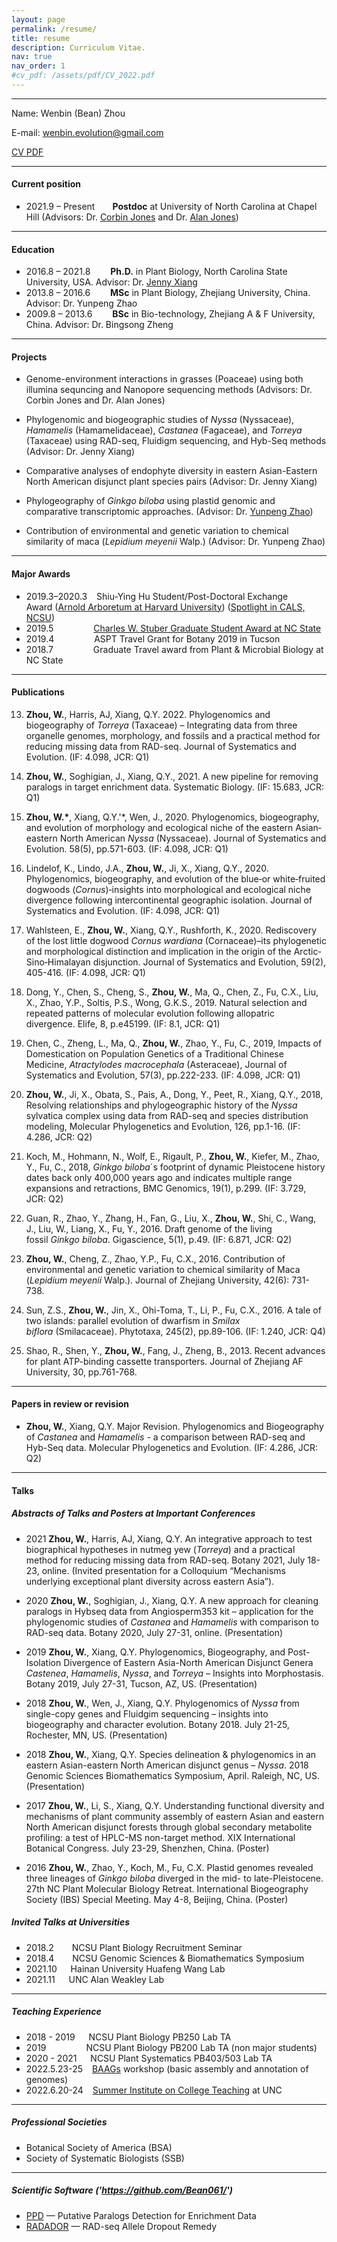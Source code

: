 ```yaml
---
layout: page
permalink: /resume/
title: resume
description: Curriculum Vitae.
nav: true
nav_order: 1
#cv_pdf: /assets/pdf/CV_2022.pdf
---
```


---
Name: Wenbin (Bean) Zhou

E-mail: wenbin.evolution@gmail.com

[CV PDF](https://bean061.github.io/assets/pdf/CV_2022.pdf)

---
#### **Current position**
- 2021.9 – Present&ensp;&ensp;&ensp;&ensp;**Postdoc** at University of North Carolina at Chapel Hill (Advisors: Dr. [Corbin Jones](https://www.med.unc.edu/genetics/directory/corbin-jones-phd/) and Dr. [Alan Jones](https://bio.unc.edu/faculty-profile/jones/))

---
#### **Education**
- 2016.8 – 2021.8&ensp;&ensp;&ensp;&ensp; **Ph.D.** in Plant Biology, North Carolina State University, USA. Advisor: Dr. [Jenny Xiang](https://sites.google.com/site/jennyxiangslabatncsu/home)
- 2013.8 – 2016.6&ensp;&ensp;&ensp;&ensp; **MSc** in Plant Biology, Zhejiang University, China. Advisor: Dr. Yunpeng Zhao
- 2009.8 – 2013.6&ensp;&ensp;&ensp;&ensp; **BSc** in Bio-technology, Zhejiang A & F University, China. Advisor: Dr. Bingsong Zheng

---
#### **Projects**
- Genome-environment interactions in grasses (Poaceae) using both illumina sequncing and Nanopore sequencing methods (Advisors: Dr. Corbin Jones and Dr. Alan Jones)

- Phylogenomic and biogeographic studies of *Nyssa* (Nyssaceae), *Hamamelis* (Hamamelidaceae), *Castanea* (Fagaceae), and *Torreya* (Taxaceae) using RAD-seq, Fluidigm sequencing, and Hyb-Seq methods (Advisor: Dr. Jenny Xiang)

- Comparative analyses of endophyte diversity in eastern Asian-Eastern North American disjunct plant species pairs (Advisor: Dr. Jenny Xiang)

- Phylogeography of *Ginkgo biloba* using plastid genomic and comparative transcriptomic approaches. (Advisor: Dr. [Yunpeng Zhao](https://person.zju.edu.cn/en/ypzhao))

- Contribution of environmental and genetic variation to chemical similarity of maca (*Lepidium meyenii* Walp.) (Advisor: Dr. Yunpeng Zhao)

---
#### **Major Awards**
- 2019.3–2020.3 &ensp; Shiu-Ying Hu Student/Post-Doctoral Exchange Award ([Arnold Arboretum at Harvard University](https://arboretum.harvard.edu/research/arboretum-award-recipients/)) ([Spotlight in CALS, NCSU](https://cals.ncsu.edu/news/spotlight-bean-zhou-studies-plants-across-a-great-divide/))
- 2019.5 &ensp;&ensp;&ensp;&ensp;&ensp;&ensp;&ensp;&ensp;  [Charles W. Stuber Graduate Student Award at NC State](https://cals.ncsu.edu/crop-and-soil-sciences/news/breeding-success/)
- 2019.4 &ensp;&ensp;&ensp;&ensp;&ensp;&ensp;&ensp;&ensp; ASPT Travel Grant for Botany 2019 in Tucson
- 2018.7 &ensp;&ensp;&ensp;&ensp;&ensp;&ensp;&ensp;&ensp; Graduate Travel award from Plant & Microbial Biology at NC State

---
#### **Publications**
13. **Zhou, W.**, Harris, AJ, Xiang, Q.Y. 2022. Phylogenomics and biogeography of *Torreya* (Taxaceae) – Integrating data from three organelle genomes, morphology, and fossils and a practical method for reducing missing data from RAD-seq. Journal of Systematics and Evolution. (IF: 4.098, JCR: Q1)

12. **Zhou, W.**, Soghigian, J., Xiang, Q.Y., 2021. A new pipeline for removing paralogs in target enrichment data. Systematic Biology. (IF: 15.683, JCR: Q1)

11. **Zhou, W.\***, Xiang, Q.Y.'\*, Wen, J., 2020. Phylogenomics, biogeography, and evolution of morphology and ecological niche of the eastern Asian‐eastern North American *Nyssa* (Nyssaceae). Journal of Systematics and Evolution. 58(5), pp.571-603. (IF: 4.098, JCR: Q1)

10. Lindelof, K., Lindo, J.A., **Zhou, W.**, Ji, X., Xiang, Q.Y., 2020. Phylogenomics, biogeography, and evolution of the blue‐or white‐fruited dogwoods (*Cornus*)‐insights into morphological and ecological niche divergence following intercontinental geographic isolation. Journal of Systematics and Evolution. (IF: 4.098, JCR: Q1)

9. Wahlsteen, E., **Zhou, W.**, Xiang, Q.Y., Rushforth, K., 2020. Rediscovery of the lost little dogwood *Cornus wardiana* (Cornaceae)–its phylogenetic and morphological distinction and implication in the origin of the Arctic‐Sino‐Himalayan disjunction. Journal of Systematics and Evolution, 59(2), 405-416. (IF: 4.098, JCR: Q1)

8. Dong, Y., Chen, S., Cheng, S., **Zhou, W.**, Ma, Q., Chen, Z., Fu, C.X., Liu, X., Zhao, Y.P., Soltis, P.S., Wong, G.K.S., 2019. Natural selection and repeated patterns of molecular evolution following allopatric divergence. Elife, 8, p.e45199. (IF: 8.1, JCR: Q1)

7. Chen, C., Zheng, L., Ma, Q., **Zhou, W.**, Zhao, Y., Fu, C., 2019, Impacts of Domestication on Population Genetics of a Traditional Chinese Medicine, *Atractylodes macrocephala* (Asteraceae), Journal of Systematics and Evolution, 57(3), pp.222-233. (IF: 4.098, JCR: Q1)

6. **Zhou, W.**, Ji, X., Obata, S., Pais, A., Dong, Y., Peet, R., Xiang, Q.Y., 2018, Resolving relationships and phylogeographic history of the *Nyssa* sylvatica complex using data from RAD-seq and species distribution modeling, Molecular Phylogenetics and Evolution, 126, pp.1-16. (IF: 4.286, JCR: Q2)

5. Koch, M., Hohmann, N., Wolf, E., Rigault, P., **Zhou, W.**, Kiefer, M., Zhao, Y., Fu, C., 2018, *Ginkgo biloba*´s footprint of dynamic Pleistocene history dates back only 400,000 years ago and indicates multiple range expansions and retractions, BMC Genomics, 19(1), p.299. (IF: 3.729, JCR: Q2)

4. Guan, R., Zhao, Y., Zhang, H., Fan, G., Liu, X., **Zhou, W.**, Shi, C., Wang, J., Liu, W., Liang, X., Fu, Y., 2016. Draft genome of the living fossil *Ginkgo biloba*. Gigascience, 5(1), p.49. (IF: 6.871, JCR: Q2)

3. **Zhou, W.**, Cheng, Z., Zhao, Y.P., Fu, C.X., 2016. Contribution of environmental and genetic variation to chemical similarity of Maca (*Lepidium meyenii* Walp.). Journal of Zhejiang University, 42(6): 731-738. 

2. Sun, Z.S., **Zhou, W.**, Jin, X., Ohi-Toma, T., Li, P., Fu, C.X., 2016. A tale of two islands: parallel evolution of dwarfism in *Smilax biflora* (Smilacaceae). Phytotaxa, 245(2), pp.89-106. (IF: 1.240, JCR: Q4)

1. Shao, R., Shen, Y., **Zhou, W.**, Fang, J., Zheng, B., 2013. Recent advances for plant ATP-binding cassette transporters. Journal of Zhejiang AF University, 30, pp.761-768.

---
#### **Papers in review or revision**
- **Zhou, W.**, Xiang, Q.Y. Major Revision. Phylogenomics and Biogeography of *Castanea* and *Hamamelis* - a comparison between RAD-seq and Hyb-Seq data. Molecular Phylogenetics and Evolution. (IF: 4.286, JCR: Q2)

---
#### **Talks**
##### **Abstracts of Talks and Posters at Important Conferences**
- 2021 **Zhou, W.**, Harris, AJ, Xiang, Q.Y. An integrative approach to test biographical hypotheses in nutmeg yew (*Torreya*) and a practical method for reducing missing data from RAD-seq. Botany 2021, July 18-23, online. (Invited presentation for a Colloquium “Mechanisms underlying exceptional plant diversity across eastern Asia”).

- 2020 **Zhou, W.**, Soghigian, J., Xiang, Q.Y. A new approach for cleaning paralogs in Hybseq data from Angiosperm353 kit – application for the phylogenomic studies of *Castanea* and *Hamamelis* with comparison to RAD-seq data. Botany 2020, July 27-31, online. (Presentation)

- 2019 **Zhou, W.**, Xiang, Q.Y. Phylogenomics, Biogeography, and Post-Isolation Divergence of Eastern Asia-North American Disjunct Genera *Castenea*, *Hamamelis*, *Nyssa*, and *Torreya* – Insights into Morphostasis. Botany 2019, July 27-31, Tucson, AZ, US. (Presentation)

- 2018 **Zhou, W.**, Wen, J., Xiang, Q.Y. Phylogenomics of *Nyssa* from single-copy genes and Fluidgim sequencing – insights into biogeography and character evolution. Botany 2018. July 21-25, Rochester, MN, US. (Presentation)

- 2018 **Zhou, W.**, Xiang, Q.Y. Species delineation & phylogenomics in an eastern Asian-eastern North American disjunct genus – *Nyssa*. 2018 Genomic Sciences Biomathematics Symposium, April. Raleigh, NC, US. (Presentation)

- 2017 **Zhou, W.**, Li, S., Xiang, Q.Y. Understanding functional diversity and mechanisms of plant community assembly of eastern Asian and eastern North American disjunct forests through global secondary metabolite profiling: a test of HPLC-MS non-target method. XIX International Botanical Congress. July 23-29, Shenzhen, China. (Poster)

- 2016 **Zhou, W.**, Zhao, Y., Koch, M., Fu, C.X. Plastid genomes revealed three lineages of *Ginkgo biloba* diverged in the mid- to late-Pleistocene. 27th NC Plant Molecular Biology Retreat. International Biogeography Society (IBS) Special Meeting. May 4-8, Beijing, China. (Poster)


##### **Invited Talks at Universities**
- 2018.2 &ensp;&ensp;&ensp; NCSU Plant Biology Recruitment Seminar
- 2018.4 &ensp;&ensp;&ensp; NCSU Genomic Sciences & Biomathematics Symposium
- 2021.10 &ensp;&ensp; Hainan University Huafeng Wang Lab
- 2021.11 &ensp;&ensp; UNC Alan Weakley Lab

---
##### **Teaching Experience**
- 2018 - 2019 &ensp;&ensp; NCSU Plant Biology PB250 Lab TA
- 2019 &ensp;&ensp;&ensp;&ensp;&ensp;&ensp;&ensp;&ensp; NCSU Plant Biology PB200 Lab TA (non major students)
- 2020 - 2021 &ensp;&ensp; NCSU Plant Systematics PB403/503 Lab TA
- 2022.5.23-25 &ensp; [BAAGs](https://tarheels.live/baags/) workshop (basic assembly and annotation of genomes)
- 2022.6.20-24 &ensp; [Summer Institute on College Teaching](https://summer-institute.unc.edu/) at UNC

---
##### **Professional Societies**
- Botanical Society of America (BSA)
- Society of Systematic Biologists (SSB)

---
##### **Scientific Software ('https://github.com/Bean061/')**
- [PPD](https://github.com/Bean061/putative_paralog) — Putative Paralogs Detection for Enrichment Data
- [RADADOR](https://github.com/Bean061/RAD_Allele_Dropout_Remedy) — RAD-seq Allele Dropout Remedy
